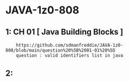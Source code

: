   # JAVA-1z0-808
  
  ## 1: CH 01 [ Java Building Blocks ]
        https://github.com/sdmanfreddie/JAVA-1z0-808/blob/main/question%20%5B%2001-01%20%5D
        question : valid identifiers list in java
  
  ## 2:

